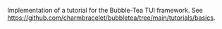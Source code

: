 Implementation of a tutorial for the Bubble-Tea TUI framework. See https://github.com/charmbracelet/bubbletea/tree/main/tutorials/basics.
